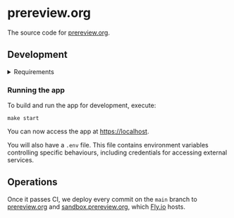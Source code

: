 # prereview.org

The source code for [prereview.org].

## Development

<details>

<summary>Requirements</summary>

- [Bash]
- [Docker]
- [Docker Compose]
- [watchexec]
- [GNU Make]
- [intlc]
- [mkcert]
- [Mo]
- [Node.js]
- [Git LFS]
- Unix-like operating system

</details>

### Running the app

To build and run the app for development, execute:

```shell
make start
```

You can now access the app at <https://localhost>.

You will also have a `.env` file. This file contains environment variables controlling specific behaviours, including credentials for accessing external services.

## Operations

Once it passes CI, we deploy every commit on the `main` branch to [prereview.org] and [sandbox.prereview.org], which [Fly.io] hosts.

[bash]: https://www.gnu.org/software/bash/
[docker]: https://www.docker.com/
[docker compose]: https://docs.docker.com/compose/
[fly.io]: https://fly.io/
[git lfs]: https://git-lfs.github.com/
[gnu make]: https://www.gnu.org/software/make/
[intlc]: https://github.com/unsplash/intlc
[mkcert]: https://github.com/FiloSottile/mkcert
[mo]: https://github.com/tests-always-included/mo
[node.js]: https://nodejs.org/
[prereview.org]: https://prereview.org/
[sandbox.prereview.org]: https://sandbox.prereview.org/
[watchexec]: https://watchexec.github.io/
